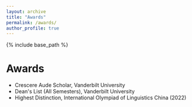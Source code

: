 ```yaml
---
layout: archive
title: "Awards"
permalink: /awards/
author_profile: true
---
```


{% include base_path %}

Awards
======
* Crescere Aude Scholar, Vanderbilt University
* Dean's List (All Semesters), Vanderbilt University
* Highest Distinction, International Olympiad of Linguistics China (2022)
